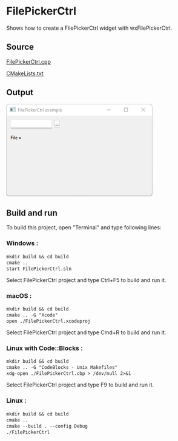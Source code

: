 # FilePickerCtrl

Shows how to create a FilePickerCtrl widget with wxFilePickerCtrl.

## Source

[FilePickerCtrl.cpp](FilePickerCtrl.cpp)

[CMakeLists.txt](CMakeLists.txt)

## Output

![output](../../../docs/Pictures/FilePickerCtrl.png)

## Build and run

To build this project, open "Terminal" and type following lines:

### Windows :

``` shell
mkdir build && cd build
cmake .. 
start FilePickerCtrl.sln
```

Select FilePickerCtrl project and type Ctrl+F5 to build and run it.

### macOS :

``` shell
mkdir build && cd build
cmake .. -G "Xcode"
open ./FilePickerCtrl.xcodeproj
```

Select FilePickerCtrl project and type Cmd+R to build and run it.

### Linux with Code::Blocks :

``` shell
mkdir build && cd build
cmake .. -G "CodeBlocks - Unix Makefiles"
xdg-open ./FilePickerCtrl.cbp > /dev/null 2>&1
```

Select FilePickerCtrl project and type F9 to build and run it.

### Linux :

``` shell
mkdir build && cd build
cmake .. 
cmake --build . --config Debug
./FilePickerCtrl
```
